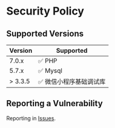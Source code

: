 # Security Policy

## Supported Versions


| Version | Supported          |
| ------- | ------------------ |
| 7.0.x   | :white_check_mark: PHP|
| 5.7.x   | :white_check_mark:   Mysql |
| > 3.3.5   | :white_check_mark: 微信小程序基础调试库|

## Reporting a Vulnerability

Reporting in [Issues](https://github.com/LeoYangdev/egg-ezy/issues).
